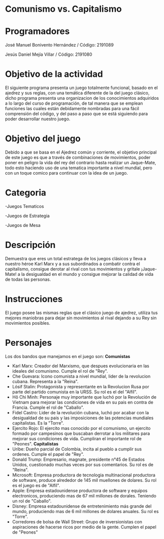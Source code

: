 # Comunismo vs. Capitalismo
# Programadores
José Manuel Bonivento Hernández / Código: 2191089

Jesús Daniel Mejía Villar / Código: 2191080
# Objetivo de la actividad
El siguiente programa presenta un juego totalmente funcional, basado en el ajedrez y sus reglas, con una temática diferente de la del juego clásico, dicho programa presenta una 
organizacion de los conocimientos adquiridos a lo largo del curso de programación, de tal manera que se emplean funciones las cuales están debidamente nombradas para una fácil
comprensión del código, y del paso a paso que se está siguiendo para poder desarrollar nuestro juego.
# Objetivo del juego
Debido a que se basa en el Ajedrez común y corriente, el objetivo principal de este juego es que a través de combinaciones de movimientos, poder poner en peligro la vida del rey
del contrario hasta realizar un Jaque-Mate, todo esto haciendo uso de una tematica importante a nivel mundial, pero con un toque comico para continuar con la idea de un juego.
# Categoria
-Juegos Tematicos

-Juegos de Estrategia

-Juegos de Mesa
# Descripción
Demuestra que eres un total estratega de los juegos clásicos y lleva a nuestro héroe Karl Marx y a sus subordinados a combatir contra el capitalismo, consigue derotar al rival
con tus movimientos y gritale ¡Jaque-Mate! a la desigualdad en el mundo y consigue mejorar la calidad de vida de todas las personas.
# Instrucciones
El juego posee las mismas reglas que el clásico juego de ajedrez, utiliza tus mejores maniobras para dejar sin movimientos al rival dejando a su Rey sin movimientos posibles. 
# Personajes
Los dos bandos que manejamos en el juego son: 
**Comunistas**
 - Karl Marx: Creador del Marxismo, que despues evolucionaria en las ideales del comunismo. Cumple el rol de "Rey".
 - Che Guevara: Icono comunista a nivel mundial, lider de la revolucion cubana. Representa a la "Reina".
 - Lósif Stalin: Protagonista y representante en la Revolucion Rusa por parte del partido comunista en la URSS. Su rol es el del "Alfíl".
 - Hô Chi Minh: Personaje muy importante que luchó por la Revolución de Vietnam para mejorar las condiciones de vida en su pais en contra de Francia. Cumple el rol de "Caballo".
 - Fidel Castro: Lider de la revolución cubana, luchó por acabar con la desigualdad de su pais y las imposiciones de las potencias mundiales capitalistas. Es la "Torre".
 - Ejercito Rojo: El ejercito mas conocido por el comunismo, un ejercito formado por campesinos que buscaban derrotar a los militares para mejorar sus condiciones de vida.          Cumpliran el importante rol de "Peones". 
**Capitalistas**
 - Uribe: Dueño parcial de Colombia, incita al pueblo a cumplir sus ordenes. Cumple el papel de "Rey".
 - Donald Trump: Empresario, magnate, presidente n°45 de Estados Unidos, cuestionado muchas veces por sus comentarios. Su rol es de "Reina".
 - Microsoft: Empresa productora de tecnologia multinacional productora de software, produce alrededor de 145 mil muellones de dolares. Su rol es el juego es de "Alfíl".
 - Apple: Empresa estadounidense productora de software y equipos electronicos, produciendo mas de 67 mil millones de dorales. Teniendo un rol de "Caballo".
 - Disney: Empresa estadounidense de entretenimiento más grande del mundo, produciendo mas de 6 mil millones de dolares anuales. Su rol es "Torre".
 - Corredores de bolsa de Wall Street: Grupo de inversionistas con aspiraciones de hacerse ricos por medio de la gente. Cumplen el papel de "Peones" 
